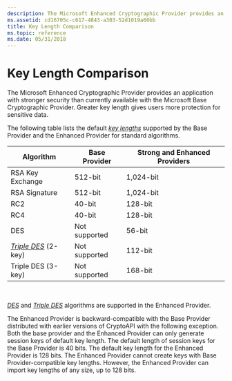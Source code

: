 ```yaml
---
description: The Microsoft Enhanced Cryptographic Provider provides an application with stronger security than currently available with the Microsoft Base Cryptographic Provider. Greater key length gives users more protection for sensitive data.
ms.assetid: cd16705c-c617-4843-a303-52d1019a60bb
title: Key Length Comparison
ms.topic: reference
ms.date: 05/31/2018
---
```


# Key Length Comparison

The Microsoft Enhanced Cryptographic Provider provides an application with stronger security than currently available with the Microsoft Base Cryptographic Provider. Greater key length gives users more protection for sensitive data.

The following table lists the default [*key lengths*](../secgloss/k-gly.md) supported by the Base Provider and the Enhanced Provider for standard algorithms.



| Algorithm                                                                                | Base Provider | Strong and Enhanced Providers |
|------------------------------------------------------------------------------------------|---------------|-------------------------------|
| RSA Key Exchange                                                                         | 512-bit       | 1,024-bit                     |
| RSA Signature                                                                            | 512-bit       | 1,024-bit                     |
| RC2                                                                                      | 40-bit        | 128-bit                       |
| RC4                                                                                      | 40-bit        | 128-bit                       |
| DES                                                                                      | Not supported | 56-bit                        |
| [*Triple DES*](../secgloss/t-gly.md) (2-key) | Not supported | 112-bit                       |
| Triple DES (3-key)                                                                       | Not supported | 168-bit                       |



 

[*DES*](../secgloss/d-gly.md) and [*Triple DES*](../secgloss/t-gly.md) algorithms are supported in the Enhanced Provider.

The Enhanced Provider is backward-compatible with the Base Provider distributed with earlier versions of CryptoAPI with the following exception. Both the base provider and the Enhanced Provider can only generate session keys of default key length. The default length of session keys for the Base Provider is 40 bits. The default key length for the Enhanced Provider is 128 bits. The Enhanced Provider cannot create keys with Base Provider-compatible key lengths. However, the Enhanced Provider can import key lengths of any size, up to 128 bits.

 

 
